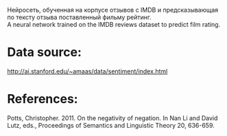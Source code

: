 Нейросеть, обученная на корпусе отзывов с IMDB и предсказывающая по тексту отзыва поставленный фильму рейтинг. </br>
A neural network trained on the IMDB reviews dataset to predict film rating.
# Data source:
http://ai.stanford.edu/~amaas/data/sentiment/index.html
# References:
Potts, Christopher. 2011. On the negativity of negation. In Nan Li and
David Lutz, eds., Proceedings of Semantics and Linguistic Theory 20,
636-659.
